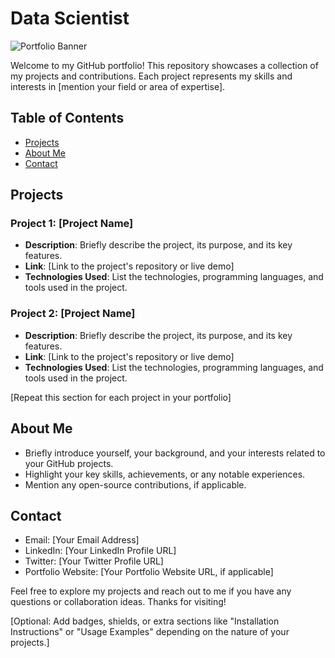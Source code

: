 # Data Scientist

![Portfolio Banner](cover)

Welcome to my GitHub portfolio! This repository showcases a collection of my projects and contributions. Each project represents my skills and interests in [mention your field or area of expertise].

## Table of Contents

- [Projects](#projects)
- [About Me](#about-me)
- [Contact](#contact)

## Projects

### Project 1: [Project Name]

- **Description**: Briefly describe the project, its purpose, and its key features.
- **Link**: [Link to the project's repository or live demo]
- **Technologies Used**: List the technologies, programming languages, and tools used in the project.

### Project 2: [Project Name]

- **Description**: Briefly describe the project, its purpose, and its key features.
- **Link**: [Link to the project's repository or live demo]
- **Technologies Used**: List the technologies, programming languages, and tools used in the project.

[Repeat this section for each project in your portfolio]

## About Me

- Briefly introduce yourself, your background, and your interests related to your GitHub projects.
- Highlight your key skills, achievements, or any notable experiences.
- Mention any open-source contributions, if applicable.

## Contact

- Email: [Your Email Address]
- LinkedIn: [Your LinkedIn Profile URL]
- Twitter: [Your Twitter Profile URL]
- Portfolio Website: [Your Portfolio Website URL, if applicable]

Feel free to explore my projects and reach out to me if you have any questions or collaboration ideas. Thanks for visiting!

[Optional: Add badges, shields, or extra sections like "Installation Instructions" or "Usage Examples" depending on the nature of your projects.]


